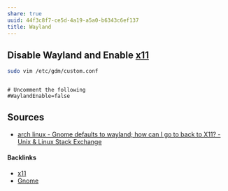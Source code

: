```yaml
---
share: true
uuid: 44f3c8f7-ce5d-4a19-a5a0-b6343c6ef137
title: Wayland
---
```

## Disable Wayland and Enable [x11](/d72a08f8-38dc-4011-b810-2ca72035f6fb)

``` bash
sudo vim /etc/gdm/custom.conf    
```

``` config

# Uncomment the following
#WaylandEnable=false

```

## Sources

* [arch linux - Gnome defaults to wayland; how can I go to back to X11? - Unix & Linux Stack Exchange](https://unix.stackexchange.com/questions/336219/gnome-defaults-to-wayland-how-can-i-go-to-back-to-x11)

#### Backlinks

* [x11](/d72a08f8-38dc-4011-b810-2ca72035f6fb)
* [Gnome](/eb67c211-8651-42cc-b512-1ff655f7a537)
